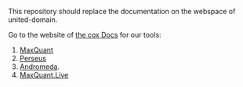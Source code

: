 This repository should replace the documentation on the webspace of united-domain.

Go to the website of [the cox Docs](https://yeroslaviz.github.io/coxdocs.github.io/index.html) for our tools:

1. [MaxQuant](https://yeroslaviz.github.io/coxdocs.github.io/maxquant_functions.html)
2. [Perseus](https://yeroslaviz.github.io/coxdocs.github.io/perseus_instructions.html)
3. [Andromeda](https://yeroslaviz.github.io/coxdocs.github.io/andromeda_instructions.html).
4. [MaxQuant.Live](http://maxquantlive.readthedocs.io/)
